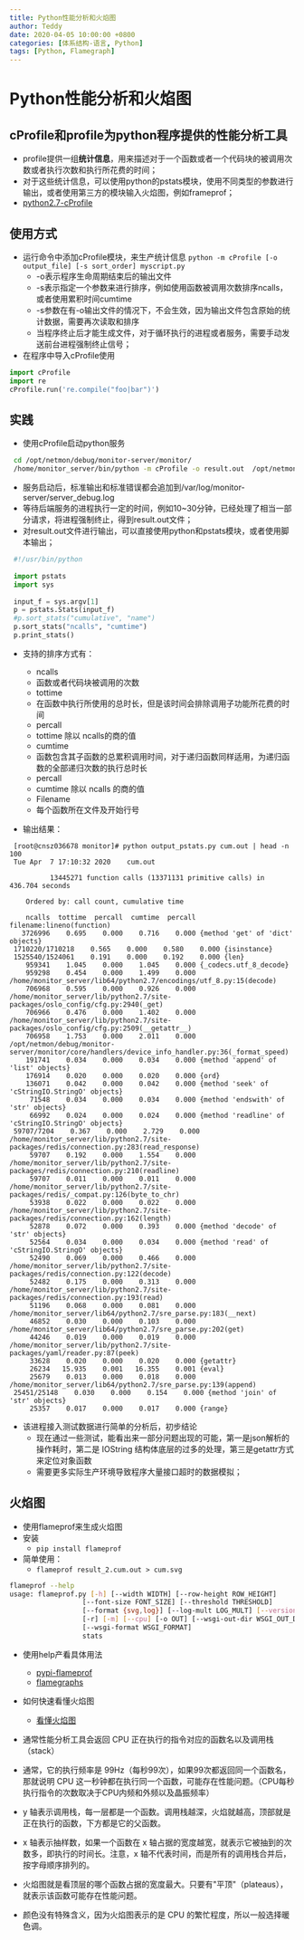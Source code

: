 ```yaml
---
title: Python性能分析和火焰图
author: Teddy
date: 2020-04-05 10:00:00 +0800
categories: [体系结构-语言, Python]
tags: [Python, Flamegraph]
---
```


# Python性能分析和火焰图

## cProfile和profile为python程序提供的性能分析工具
* profile提供一组**统计信息**，用来描述对于一个函数或者一个代码块的被调用次数或者执行次数和执行所花费的时间；
* 对于这些统计信息，可以使用python的pstats模块，使用不同类型的参数进行输出，或者使用第三方的模块输入火焰图，例如frameprof；
* [python2.7-cProfile](https://docs.python.org/2/library/profile.html#module-cProfile)

## 使用方式
* 运行命令中添加cProfile模块，来生产统计信息
  `python -m cProfile [-o output_file] [-s sort_order] myscript.py`
    * -o表示程序生命周期结束后的输出文件
    * -s表示指定一个参数来进行排序，例如使用函数被调用次数排序ncalls，或者使用累积时间cumtime
    * -s参数在有-o输出文件的情况下，不会生效，因为输出文件包含原始的统计数据，需要再次读取和排序
    * 当程序终止后才能生成文件，对于循环执行的进程或者服务，需要手动发送前台进程强制终止信号；
* 在程序中导入cProfile使用
```python
import cProfile
import re
cProfile.run('re.compile("foo|bar")')
```
  

## 实践
* 使用cProfile启动python服务
```Bash
 cd /opt/netmon/debug/monitor-server/monitor/
 /home/monitor_server/bin/python -m cProfile -o result.out  /opt/netmon/debug/monitor-server/monitor/run_server.py --config-file /opt/netmon/debug/monitor-server/monitor/conf/conf.ini --port 51035 >> /var/log/monitor-server/server_debug.log 2>&1
```
 
* 服务启动后，标准输出和标准错误都会追加到/var/log/monitor-server/server_debug.log
* 等待后端服务的进程执行一定的时间，例如10\~30分钟，已经处理了相当一部分请求，将进程强制终止，得到result.out文件；
* 对result.out文件进行输出，可以直接使用python和pstats模块，或者使用脚本输出；

```python
 #!/usr/bin/python
 
 import pstats
 import sys
 
 input_f = sys.argv[1]
 p = pstats.Stats(input_f)
 #p.sort_stats("cumulative", "name")
 p.sort_stats("ncalls", "cumtime")
 p.print_stats()
```

* 支持的排序方式有：
    * ncalls 
    * 函数或者代码块被调用的次数
    * tottime 
    * 在函数中执行所使用的总时长，但是该时间会排除调用子功能所花费的时间
    * percall 
    * tottime 除以 ncalls的商的值
    * cumtime 
    * 函数包含其子函数的总累积调用时间，对于递归函数同样适用，为递归函数的全部递归次数的执行总时长
    * percall 
    * cumtime 除以 ncalls 的商的值
    * Filename
    * 每个函数所在文件及开始行号

* 输出结果：
```
 [root@cnsz036678 monitor]# python output_pstats.py cum.out | head -n 100
 Tue Apr  7 17:10:32 2020    cum.out
 
          13445271 function calls (13371131 primitive calls) in 436.704 seconds
 
    Ordered by: call count, cumulative time
 
    ncalls  tottime  percall  cumtime  percall filename:lineno(function)
   3726996    0.695    0.000    0.716    0.000 {method 'get' of 'dict' objects}
 1710220/1710218    0.565    0.000    0.580    0.000 {isinstance}
 1525540/1524061    0.191    0.000    0.192    0.000 {len}
    959341    1.045    0.000    1.045    0.000 {_codecs.utf_8_decode}
    959298    0.454    0.000    1.499    0.000 /home/monitor_server/lib64/python2.7/encodings/utf_8.py:15(decode)
    706968    0.595    0.000    0.926    0.000 /home/monitor_server/lib/python2.7/site-packages/oslo_config/cfg.py:2940(_get)
    706966    0.476    0.000    1.402    0.000 /home/monitor_server/lib/python2.7/site-packages/oslo_config/cfg.py:2509(__getattr__)
    706958    1.753    0.000    2.011    0.000 /opt/netmon/debug/monitor-server/monitor/core/handlers/device_info_handler.py:36(_format_speed)
    191741    0.034    0.000    0.034    0.000 {method 'append' of 'list' objects}
    176914    0.020    0.000    0.020    0.000 {ord}
    136071    0.042    0.000    0.042    0.000 {method 'seek' of 'cStringIO.StringO' objects}
     71548    0.034    0.000    0.034    0.000 {method 'endswith' of 'str' objects}
     66992    0.024    0.000    0.024    0.000 {method 'readline' of 'cStringIO.StringO' objects}
 59707/7204    0.367    0.000    2.729    0.000 /home/monitor_server/lib/python2.7/site-packages/redis/connection.py:283(read_response)
     59707    0.192    0.000    1.554    0.000 /home/monitor_server/lib/python2.7/site-packages/redis/connection.py:210(readline)
     59707    0.011    0.000    0.011    0.000 /home/monitor_server/lib/python2.7/site-packages/redis/_compat.py:126(byte_to_chr)
     53938    0.022    0.000    0.022    0.000 /home/monitor_server/lib/python2.7/site-packages/redis/connection.py:162(length)
     52878    0.072    0.000    0.393    0.000 {method 'decode' of 'str' objects}
     52564    0.034    0.000    0.034    0.000 {method 'read' of 'cStringIO.StringO' objects}
     52490    0.069    0.000    0.466    0.000 /home/monitor_server/lib/python2.7/site-packages/redis/connection.py:122(decode)
     52482    0.175    0.000    0.313    0.000 /home/monitor_server/lib/python2.7/site-packages/redis/connection.py:193(read)
     51196    0.068    0.000    0.081    0.000 /home/monitor_server/lib64/python2.7/sre_parse.py:183(__next)
     46852    0.030    0.000    0.103    0.000 /home/monitor_server/lib64/python2.7/sre_parse.py:202(get)
     44246    0.019    0.000    0.019    0.000 /home/monitor_server/lib/python2.7/site-packages/yaml/reader.py:87(peek)
     33628    0.020    0.000    0.020    0.000 {getattr}
     26234   15.935    0.001   16.355    0.001 {eval}
     25679    0.013    0.000    0.018    0.000 /home/monitor_server/lib64/python2.7/sre_parse.py:139(append)
 25451/25148    0.030    0.000    0.154    0.000 {method 'join' of 'str' objects}
     25357    0.017    0.000    0.017    0.000 {range}
```
* 该进程接入测试数据进行简单的分析后，初步结论
    * 现在通过一些测试，能看出来一部分问题出现的可能，第一是json解析的操作耗时，第二是 IOString 结构体底层的过多的处理，第三是getattr方式来定位对象函数
    * 需要更多实际生产环境导致程序大量接口超时的数据模拟；

## 火焰图
* 使用flameprof来生成火焰图
* 安装
  * `pip install flameprof`
* 简单使用：
  * `flameprof result_2.cum.out > cum.svg`
```bash
flameprof --help
usage: flameprof.py [-h] [--width WIDTH] [--row-height ROW_HEIGHT]
                  [--font-size FONT_SIZE] [--threshold THRESHOLD]
                  [--format {svg,log}] [--log-mult LOG_MULT] [--version]
                  [-r] [-m] [--cpu] [-o OUT] [--wsgi-out-dir WSGI_OUT_DIR]
                  [--wsgi-format WSGI_FORMAT]
                  stats
```
  * 使用help产看具体用法
    * [pypi-flameprof](https://pypi.org/project/flameprof/)
    * [flamegraphs](http://www.brendangregg.com/flamegraphs.html)
  
* 如何快速看懂火焰图
    * [看懂火焰图](http://www.ruanyifeng.com/blog/2017/09/flame-graph.html)
* 通常性能分析工具会返回 CPU 正在执行的指令对应的函数名以及调用栈（stack）
* 通常，它的执行频率是 99Hz（每秒99次），如果99次都返回同一个函数名，那就说明 CPU 这一秒钟都在执行同一个函数，可能存在性能问题。（CPU每秒执行指令的次数取决于CPU内频和外频以及晶振频率）
* y 轴表示调用栈，每一层都是一个函数。调用栈越深，火焰就越高，顶部就是正在执行的函数，下方都是它的父函数。
* x 轴表示抽样数，如果一个函数在 x 轴占据的宽度越宽，就表示它被抽到的次数多，即执行的时间长。注意，x 轴不代表时间，而是所有的调用栈合并后，按字母顺序排列的。
* 火焰图就是看顶层的哪个函数占据的宽度最大。只要有"平顶"（plateaus），就表示该函数可能存在性能问题。
* 颜色没有特殊含义，因为火焰图表示的是 CPU 的繁忙程度，所以一般选择暖色调。



